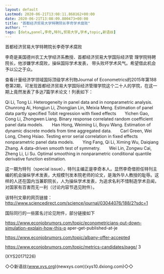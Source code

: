 ```yaml
---
layout: default
Lastmod: 2020-06-21T13:08:11.868162+00:00
date: 2020-06-21T13:08:09.800473+00:00
title: "首都经济贸易大学特聘院长李奇学术腐败"
author: ""
tags: [data,panel,李奇,特刊,贸易大学,学术,topic,新语丝]
---
```


首都经济贸易大学特聘院长李奇学术腐败

李奇是美国德州农工大学经济系教授、首都经济贸易大学国际经济管 理学院特聘院长，他涉嫌学术腐败，操纵国际学术发表， 带头败坏学术风气。希望借此机会予以公之于众。

查看计量经济学领域国际顶级学术刊物Journal of Econometrics的2015年第188卷第2期，可发现首都经济贸易大学国际经济管理学院这个二十人的学院，在这一期上竟然发表了多达7篇学术论文！列表如下：

Qi Li, Tong Li. Heterogeneity in panel data and in nonparametric analysis.　　Chunrong Ai, Hongjun Li, Zhongjian Lin, Meixia Meng. Estimation of panel data partly specified Tobit regression with fixed effects　　Yichen Gao, Cong Li, Zhongwen Liang. Binary response correlated random coefficient panel data models.　　Han Hong, Weiming Li, Boyu Wang. Estimation of dynamic discrete models from time aggregated data.　　Carl Green, Wei Long, Cheng Hsiao. Testing error serial correlation in fixed effects nonparametric panel data models.　　Ying Fang, Qi Li, Ximing Wu, Daiqiang Zhang. A data-driven smooth test of symmetry.　　Wei Lin, Zongwu Cai, Zheng Li, Li Su. Optimal smoothing in nonparametric conditional quantile derivative function estimation.

这一期为特刊（special issue），特刊主编正是李奇本人。显然李奇借担任特刊主编的机会操纵学术发表，大规模刊发本院老师的论文，是海外华人教授的耻辱。这样的人还在国内当兼职院长，人为操纵学术发表，为追求名利不惜制造学术丑闻，对国家有百害而无一利（讨论内容节选见附件）。

该特刊文章的网页链接：　　http://www.sciencedirect.com/science/journal/03044076/188/2?sdc=1

国际同行的一些匿名讨论见附件，部分链接如下

https://www.econjobrumors.com/topic/econometricians-put-down-simulation-explain-how-this-p aper-get-published-at-je

https://www.econjobrumors.com/topic/albany-offer-accepted

https://www.econjobrumors.com/topic/metrics-candidates/page/ 3

(XYS20171226)

◇◇新语丝(www.xys.org)(newxys.com)(xys10.dxiong.com)◇◇


